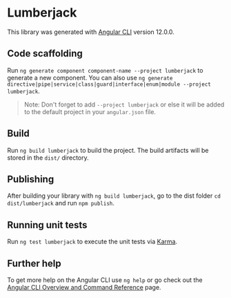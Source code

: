 # Lumberjack

This library was generated with [Angular CLI](https://github.com/angular/angular-cli) version 12.0.0.

## Code scaffolding

Run `ng generate component component-name --project lumberjack` to generate a new component. You can also use `ng generate directive|pipe|service|class|guard|interface|enum|module --project lumberjack`.
> Note: Don't forget to add `--project lumberjack` or else it will be added to the default project in your `angular.json` file. 

## Build

Run `ng build lumberjack` to build the project. The build artifacts will be stored in the `dist/` directory.

## Publishing

After building your library with `ng build lumberjack`, go to the dist folder `cd dist/lumberjack` and run `npm publish`.

## Running unit tests

Run `ng test lumberjack` to execute the unit tests via [Karma](https://karma-runner.github.io).

## Further help

To get more help on the Angular CLI use `ng help` or go check out the [Angular CLI Overview and Command Reference](https://angular.io/cli) page.
